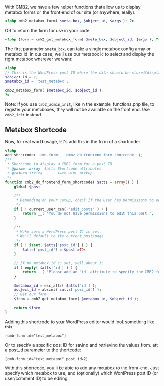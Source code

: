 With CMB2, we have a few helper functions that allow us to display metabox forms on the front-end of our site (or anywhere, really).

```php
<?php cmb2_metabox_form( $meta_box, $object_id, $args ); ?>
```
OR to return the form for use in your code:
```php
<?php $form = cmb2_get_metabox_form( $meta_box, $object_id, $args ); ?>
```


The first parameter `$meta_box`, can take a single metabox config array or metabox id. In our case, we'll use our metabox id to select and display the right metabox wherever we want:
```php
<?php
// This is the WordPress post ID where the data should be stored/displayed.
$object_id = 2;
$metabox_id = 'test_metabox';

cmb2_metabox_form( $metabox_id, $object_id );
?>
```

Note: If you use `cmb2_admin_init`, like in the example_functions.php file, to register your metaboxes, they will not be available on the front end. Use `cmb2_init` instead.

## Metabox Shortcode

Now, for real world usage, let's add this in the form of a shortcode:
```php
<?php
add_shortcode( 'cmb-form', 'cmb2_do_frontend_form_shortcode' );
/**
 * Shortcode to display a CMB2 form for a post ID.
 * @param  array  $atts Shortcode attributes
 * @return string       Form HTML markup
 */
function cmb2_do_frontend_form_shortcode( $atts = array() ) {
	global $post;

	/**
	 * Depending on your setup, check if the user has permissions to edit_posts
	 */
	if ( ! current_user_can( 'edit_posts' ) ) {
		return __( 'You do not have permissions to edit this post.', 'lang_domain' );
	}

	/**
	 * Make sure a WordPress post ID is set.
	 * We'll default to the current post/page
	 */
	if ( ! isset( $atts['post_id'] ) ) {
		$atts['post_id'] = $post->ID;
	}

	// If no metabox id is set, yell about it
	if ( empty( $atts['id'] ) ) {
		return __( "Please add an 'id' attribute to specify the CMB2 form to display.", 'lang-domain' );
	}

	$metabox_id = esc_attr( $atts['id'] );
	$object_id = absint( $atts['post_id'] );
	// Get our form
	$form = cmb2_get_metabox_form( $metabox_id, $object_id );

	return $form;
}
```
Adding this shortcode to your WordPress editor would look something like this:
```
[cmb-form id="test_metabox"]
```
Or to specify a specific post ID for saving and retrieving the values from, att a post_id parameter to the shortcode:
```
[cmb-form id="test_metabox" post_id=2]
```

With this shortcode, you'll be able to add any metabox to the front-end. Just specify which metabox to use, and (optionally) which WordPress post ID (or user/comment ID) to be editing.
